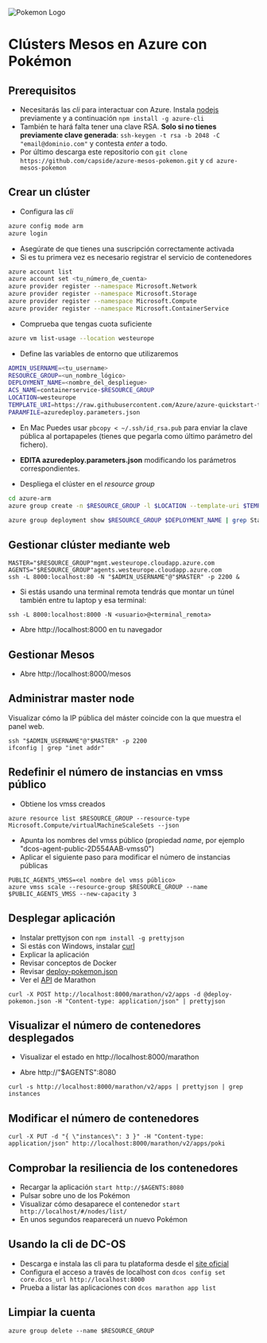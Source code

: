 
![Pokemon Logo](https://raw.githubusercontent.com/capside/azure-mesos-pokemon/master/pokemon.png)

# Clústers Mesos en Azure con Pokémon

## Prerequisitos

* Necesitarás las *cli* para interactuar con Azure. Instala [nodejs](https://nodejs.org/en/) previamente y a continuación  ```npm install -g azure-cli```
* También te hará falta tener una clave RSA. **Solo si no tienes previamente clave generada**: ```ssh-keygen -t rsa -b 2048 -C "email@dominio.com"``` y contesta *enter* a todo.
* Por último descarga este repositorio con ```git clone https://github.com/capside/azure-mesos-pokemon.git``` y ```cd azure-mesos-pokemon```

## Crear un clúster

* Configura las *cli*

```bash
azure config mode arm
azure login
``` 
* Asegúrate de que tienes una suscripción correctamente activada
* Si es tu primera vez es necesario registrar el servicio de contenedores

```bash
azure account list
azure account set <tu_número_de_cuenta>
azure provider register --namespace Microsoft.Network
azure provider register --namespace Microsoft.Storage
azure provider register --namespace Microsoft.Compute
azure provider register --namespace Microsoft.ContainerService
``` 

* Comprueba que tengas cuota suficiente 

```bash
azure vm list-usage --location westeurope
```

* Define las variables de entorno que utilizaremos

```bash
ADMIN_USERNAME=<tu_username>
RESOURCE_GROUP=<un_nombre_lógico>
DEPLOYMENT_NAME=<nombre_del_despliegue>
ACS_NAME=containerservice-$RESOURCE_GROUP
LOCATION=westeurope
TEMPLATE_URI=https://raw.githubusercontent.com/Azure/azure-quickstart-templates/master/101-acs-dcos/azuredeploy.json
PARAMFILE=azuredeploy.parameters.json
```

* En Mac Puedes usar ```pbcopy < ~/.ssh/id_rsa.pub``` para enviar la clave pública al portapapeles (tienes que pegarla como último parámetro del fichero).
* **EDITA azuredeploy.parameters.json** modificando los parámetros correspondientes. 

* Despliega el clúster en el *resource group*

```bash
cd azure-arm
azure group create -n $RESOURCE_GROUP -l $LOCATION --template-uri $TEMPLATE_URI -e $PARAMFILE --deployment-name $DEPLOYMENT_NAME

azure group deployment show $RESOURCE_GROUP $DEPLOYMENT_NAME | grep State
```

## Gestionar clúster mediante web

```
MASTER="$RESOURCE_GROUP"mgmt.westeurope.cloudapp.azure.com
AGENTS="$RESOURCE_GROUP"agents.westeurope.cloudapp.azure.com
ssh -L 8000:localhost:80 -N "$ADMIN_USERNAME"@"$MASTER" -p 2200 &
```

* Si estás usando una terminal remota tendrás que montar un túnel también entre tu laptop y esa terminal:

```
ssh -L 8000:localhost:8000 -N <usuario>@<terminal_remota>
```

* Abre http://localhost:8000 en tu navegador

## Gestionar Mesos

* Abre http://localhost:8000/mesos 


## Administrar master node

Visualizar cómo la IP pública del máster coincide con la que muestra el panel web.

```
ssh "$ADMIN_USERNAME"@"$MASTER" -p 2200
ifconfig | grep "inet addr"
```

## Redefinir el número de instancias en vmss público

* Obtiene los vmss creados

```
azure resource list $RESOURCE_GROUP --resource-type Microsoft.Compute/virtualMachineScaleSets --json  
``` 

* Apunta los nombres del vmss público (propiedad *name*, por ejemplo "dcos-agent-public-2D554AAB-vmss0")
* Aplicar el siguiente paso para modificar el número de instancias públicas

```
PUBLIC_AGENTS_VMSS=<el nombre del vmss público>
azure vmss scale --resource-group $RESOURCE_GROUP --name $PUBLIC_AGENTS_VMSS --new-capacity 3
```

## Desplegar aplicación

* Instalar prettyjson con ```npm install -g prettyjson```
* Si estás con Windows, instalar [curl](https://curl.haxx.se/download.html)
* Explicar la aplicación
* Revisar conceptos de Docker
* Revisar [deploy-pokemon.json](https://github.com/capside/azure-mesos-pokemon/blob/master/azure-arm/deploy-pokemon.json)
* Ver el [API](https://mesosphere.github.io/marathon/docs/rest-api.html) de Marathon

```
curl -X POST http://localhost:8000/marathon/v2/apps -d @deploy-pokemon.json -H "Content-type: application/json" | prettyjson
```

## Visualizar el número de contenedores desplegados

* Visualizar el estado en http://localhost:8000/marathon

* Abre http://"$AGENTS":8080

```
curl -s http://localhost:8000/marathon/v2/apps | prettyjson | grep instances
```

## Modificar el número de contenedores

```
curl -X PUT -d "{ \"instances\": 3 }" -H "Content-type: application/json" http://localhost:8000/marathon/v2/apps/poki
```

## Comprobar la resiliencia de los contenedores

* Recargar la aplicación ```start http://$AGENTS:8080```
* Pulsar sobre uno de los Pokémon
* Visualizar cómo desaparece el contenedor ```start http://localhost/#/nodes/list/``` 
* En unos segundos reaparecerá un nuevo Pokémon 

## Usando la cli de DC-OS

* Descarga e instala las cli para tu plataforma desde el [site oficial](https://dcos.io/docs/1.8/usage/cli/install/)
* Configura el acceso a través de localhost con ```dcos config set core.dcos_url http://localhost:8000```
* Prueba a listar las aplicaciones con ```dcos marathon app list```

## Limpiar la cuenta

```
azure group delete --name $RESOURCE_GROUP 
``` 
 
 
 

